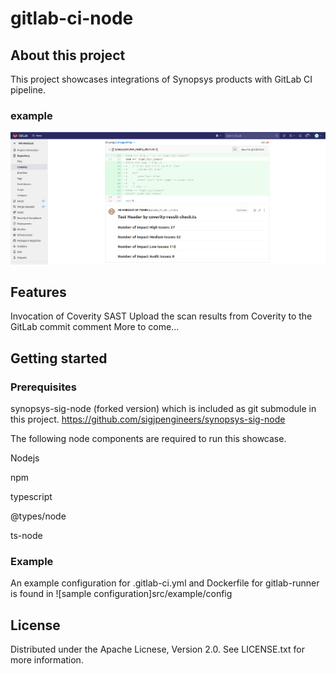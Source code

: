 # gitlab-ci-node
## About this project
This project showcases integrations of Synopsys products with GitLab CI pipeline.
### example
![Comment to commit](image/CapturedGitLabCommitComment.PNG)

## Features
Invocation of Coverity SAST
Upload the scan results from Coverity to the GitLab commit comment
More to come...

## Getting started
### Prerequisites
synopsys-sig-node (forked version) which is included as git submodule in this project.
https://github.com/sigjpengineers/synopsys-sig-node

The following node components are required to run this showcase.

Nodejs

npm

typescript

@types/node

ts-node

### Example
An example configuration for .gitlab-ci.yml and Dockerfile for gitlab-runner is found in ![sample configuration]src/example/config

## License
Distributed under the Apache Licnese, Version 2.0. See LICENSE.txt for more information.


